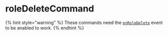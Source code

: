 # roleDeleteCommand

{% hint style="warning" %}
These commands need the [`onRoleDelete`](../guides/client-events.md) event to be anabled to work.
{% endhint %}

